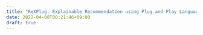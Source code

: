 ```yaml
---
title: "ReXPlug: Explainable Recommendation using Plug and Play Language Model"
date: 2022-04-08T00:21:46+09:00
draft: true
---
```


